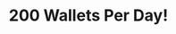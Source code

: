 ---
title: 200 Wallets Per Day!
bigNumber: 200
bigNumberSubtext: Wallets
bigNumberSourceText: Blockchain.com
bigNumberSourceLink: https://blockchain.com/
explanationText: A Bitcoin wallet is created whenever a new user joins the network. On average, 200 a day!
page: homepage
---